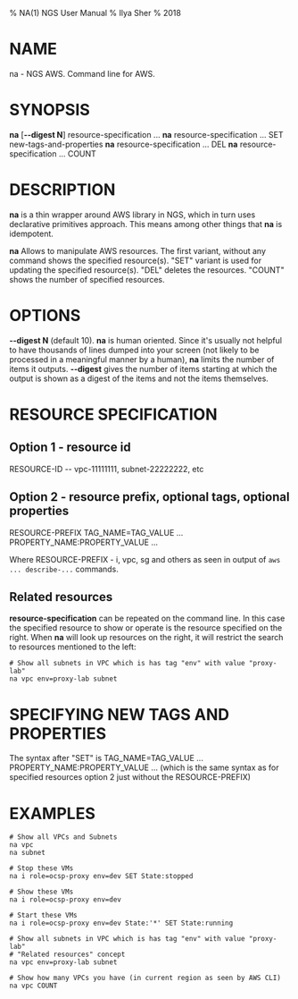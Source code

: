 % NA(1) NGS User Manual
% Ilya Sher
% 2018

# NAME

na - NGS AWS. Command line for AWS.

# SYNOPSIS

**na** [**\-\-digest N**] resource-specification ...
**na** resource-specification ... SET new-tags-and-properties
**na** resource-specification ... DEL
**na** resource-specification ... COUNT

# DESCRIPTION

**na** is a thin wrapper around AWS library in NGS, which in turn uses declarative primitives approach. This means among other things that **na** is idempotent.

**na** Allows to manipulate AWS resources. The first variant, without any command shows the specified resource(s). "SET" variant is used for updating the specified resource(s). "DEL" deletes the resources. "COUNT" shows the number of specified resources.

# OPTIONS

**\-\-digest N** (default 10). **na** is human oriented. Since it's usually not helpful to have thousands of lines dumped into your screen (not likely to be processed in a meaningful manner by a human), **na** limits the number of items it outputs. **\-\-digest** gives the number of items starting at which the output is shown as a digest of the items and not the items themselves.

# RESOURCE SPECIFICATION

## Option 1 - resource id

RESOURCE-ID -- vpc-11111111, subnet-22222222, etc

## Option 2 - resource prefix, optional tags, optional properties

RESOURCE-PREFIX TAG\_NAME=TAG\_VALUE ... PROPERTY\_NAME:PROPERTY\_VALUE ...

Where RESOURCE-PREFIX - i, vpc, sg and others as seen in output of `aws ... describe-...` commands.

## Related resources

**resource-specification** can be repeated on the command line. In this case the specified resource to show or operate is the resource specified on the right. When **na** will look up resources on the right, it will restrict the search to resources mentioned to the left:

	# Show all subnets in VPC which is has tag "env" with value "proxy-lab"
	na vpc env=proxy-lab subnet

# SPECIFYING NEW TAGS AND PROPERTIES

The syntax after "SET" is TAG\_NAME=TAG\_VALUE ... PROPERTY\_NAME:PROPERTY\_VALUE ... (which is the same syntax as for specified resources option 2 just without the RESOURCE-PREFIX)

# EXAMPLES

	# Show all VPCs and Subnets
	na vpc
	na subnet

	# Stop these VMs
	na i role=ocsp-proxy env=dev SET State:stopped

	# Show these VMs
	na i role=ocsp-proxy env=dev

	# Start these VMs
	na i role=ocsp-proxy env=dev State:'*' SET State:running

	# Show all subnets in VPC which is has tag "env" with value "proxy-lab"
	# "Related resources" concept
	na vpc env=proxy-lab subnet

	# Show how many VPCs you have (in current region as seen by AWS CLI)
	na vpc COUNT
